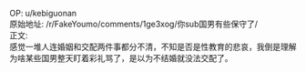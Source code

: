 
OP: u/kebiguonan  
原始地址: /r/FakeYoumo/comments/1ge3xog/你sub国男有些保守了/  
正文:  
感觉一堆人连婚姻和交配两件事都分不清，不知是否是性教育的悲哀，我倒是理解为啥某些国男整天盯着彩礼骂了，是以为不结婚就没法交配了。




